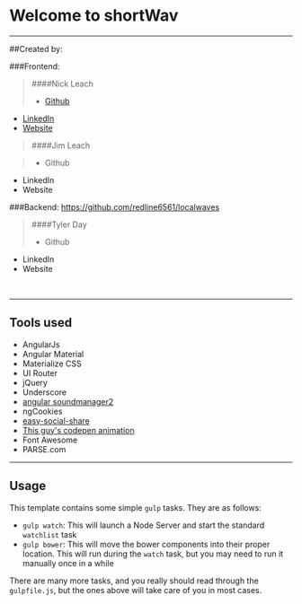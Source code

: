 # Welcome to shortWav
----
##Created by:

###Frontend:

>####Nick Leach
>- [Github](https://github.com/nickleach)
- [LinkedIn](https://www.linkedin.com/pub/nick-leach/bb/599/279)
- [Website](http://www.nickleach.co)



>####Jim Leach

>- Github
- LinkedIn
- Website

###Backend:
https://github.com/redline6561/localwaves
>####Tyler Day
>- Github
- LinkedIn
- Website

<br/>

---

## Tools used

- AngularJs
- Angular Material
- Materialize CSS
- UI Router
- jQuery
- Underscore
- [angular soundmanager2](https://github.com/perminder-klair/angular-soundmanager2)
- ngCookies
- [easy-social-share](https://github.com/tinacious/angular-easy-social-share)
- [This guy's codepen animation](http://codepen.io/joannaong/pen/olkzh)
- Font Awesome
- PARSE.com

---
## Usage

This template contains some simple `gulp` tasks. They are as follows:


- `gulp watch`: This will launch a Node Server and start the standard `watchlist` task
- `gulp bower`: This will move the bower components into their proper location. This will run during the `watch` task, but you may need to run it manually once in a while

There are many more tasks, and you really should read through the `gulpfile.js`, but the ones above will take care of you in most cases.
